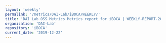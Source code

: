 ```yaml
---
layout: 'weekly'
permalink: '/metrics/DAI-Lab/iBOCA/WEEKLY/'
title: 'DAI Lab OSS Metrics Metrics report for iBOCA | WEEKLY-REPORT-2019-12-22'
organization: 'DAI-Lab'
repository: 'iBOCA'
current_date: '2019-12-22'
---
```

